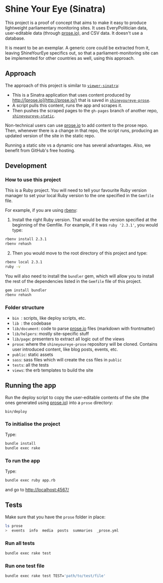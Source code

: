 # Shine Your Eye (Sinatra)

This project is a proof of concept that aims to make it easy to produce
lightweight parliamentary monitoring sites. It uses EveryPolitician data,
user-editable data (through [prose.io](http://prose.io/)), and CSV data.
It doesn't use a database.

It is meant to be an exemplar. A generic core could be extracted from it,
leaving ShineYourEye specifics out, so that a parliament-monitoring site can be
implemented for other countries as well, using this approach.

## Approach

The approach of this project is similar to
[`viewer-sinatra`](https://github.com/everypolitician/viewer-sinatra):

* This is a Sinatra application that uses content produced by
<http://[prose.io](http://prose.io/)> that is saved in
[`shineyoureye-prose`](https://github.com/theyworkforyou/shineyoureye-prose).
* A script pulls this content, runs the app and scrapes it.
* Then pushes the scraped pages to the `gh-pages` branch of another repo,
[`shineyoureye-static`](https://github.com/theyworkforyou/shineyoureye-static).

Non-technical users can use [prose.io](http://prose.io/) to add content to the
prose repo. Then, whenever there is a change in that repo, the script runs,
producing an updated version of the site in the static repo.

Running a static site vs a dynamic one has several advantages. Also, we benefit
from GitHub's free hosting.


## Development


### How to use this project

This is a Ruby project.
You will need to tell your favourite Ruby version manager to set your local Ruby
 version to the one specified in the `Gemfile` file.

For example, if you are using
[rbenv](https://cbednarski.com/articles/installing-ruby/):

1. Install the right Ruby version. That would be the version specified at the
beginning of the Gemfile. For example, if it was `ruby '2.3.1'`, you would type:
```bash
rbenv install 2.3.1
rbenv rehash
```
2. Then you would move to the root directory of this project and type:
```bash
rbenv local 2.3.1
ruby -v
```

You will also need to install the `bundler` gem, which will allow you to install
 the rest of the dependencies listed in the `Gemfile` file of this project.

```bash
gem install bundler
rbenv rehash
```


### Folder structure

* `bin `: scripts, like deploy scripts, etc.
* `lib `: the codebase
* `lib/document`: code to parse [prose.io](http://prose.io/) files (markdown
  with frontmatter)
* `lib/helpers`: mostly site-specific stuff
* `lib/page`: presenters to extract all logic out of the views
* `prose`: where the `shineyoureye-prose` repository will be cloned. Contains
user introduced content, like blog posts, events, etc.
* `public`: static assets
* `sass`: sass files which will create the css files in `public`
* `tests`: all the tests
* `views`: the erb templates to build the site


## Running the app

Run the deploy script to copy the user-editable contents of the site (the ones
  generated using [prose.io](http://prose.io/)) into a `prose` directory:

```
bin/deploy
```

### To initialise the project

Type:

```bash
bundle install
bundle exec rake
```

### To run the app

Type:

```bash
bundle exec ruby app.rb
```

and go to <http://localhost:4567/>


## Tests

Make sure that you have the `prose` folder in place:

```bash
ls prose
>  events  info  media  posts  summaries  _prose.yml
```

### Run all tests

```bash
bundle exec rake test
```

### Run one test file

```bash
bundle exec rake test TEST='path/to/test/file'
```
